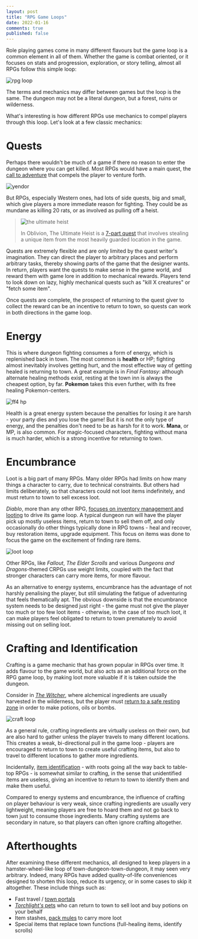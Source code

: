 ```yaml
---
layout: post
title: "RPG Game Loops"
date: 2022-01-16
comments: true
published: false
---
```

Role playing games come in many different flavours but the game loop is a common element in all of them. Whether the game is combat oriented, or it focuses on stats and progression, exploration, or story telling, almost all RPGs follow this simple loop:

![rpg loop](https://raw.githubusercontent.com/cxong/cxong.github.io/master/_posts/rpg_loop.jpg)

The terms and mechanics may differ between games but the loop is the same. The dungeon may not be a literal dungeon, but a forest, ruins or wilderness.

What's interesting is how different RPGs use mechanics to compel players through this loop. Let's look at a few classic mechanics:

# Quests

Perhaps there wouldn't be much of a game if there no reason to enter the dungeon where you can get killed. Most RPGs would have a main quest, the [call to adventure](https://en.wikipedia.org/wiki/Hero%27s_journey#The_Call_to_Adventure) that compels the player to venture forth.

![yendor](https://raw.githubusercontent.com/cxong/cxong.github.io/master/_posts/yendor.jpg)

But RPGs, especially Western ones, had lots of side quests, big and small, which give players a more immediate reason for fighting. They could be as mundane as killing 20 rats, or as involved as pulling off a heist.

> ![the ultimate heist](https://static.wikia.nocookie.net/elderscrolls/images/c/c0/The_Ultimate_Heist_Elder_Scroll.png/revision/latest/scale-to-width-down/699?cb=20130925090055)
> 
> In Oblivion, The Ultimate Heist is a [7-part quest](https://en.uesp.net/wiki/Oblivion:The_Ultimate_Heist) that involves stealing a unique item from the most heavily guarded location in the game.

Quests are extremely flexible and are only limited by the quest writer's imagination. They can direct the player to arbitrary places and perform arbitrary tasks, thereby showing parts of the game that the designer wants. In return, players want the quests to make sense in the game world, and reward them with game lore in addition to mechanical rewards. Players tend to look down on lazy, highly mechanical quests such as "kill X creatures" or "fetch some item".

Once quests are complete, the prospect of returning to the quest giver to collect the reward can be an incentive to return to town, so quests can work in both directions in the game loop.

# Energy

This is where dungeon fighting consumes a form of energy, which is replenished back in town. The most common is **health** or HP; fighting almost inevitably involves getting hurt, and the most effective way of getting healed is returning to town. A great example is in *Final Fantasy*: although alternate healing methods exist, resting at the town inn is always the cheapest option, by far. **Pokemon** takes this even further, with its free healing Pokemon-centers.

![ff4 hp](https://raw.githubusercontent.com/cxong/cxong.github.io/master/_posts/ff4_hp.jpg)

Health is a great energy system because the penalties for losing it are harsh - your party dies and you lose the game! But it is not the only type of energy, and the penalties don't need to be as harsh for it to work. **Mana**, or MP, is also common. For magic-focused characters, fighting without mana is much harder, which is a strong incentive for returning to town.

# Encumbrance

Loot is a big part of many RPGs. Many older RPGs had limits on how many things a character to carry, due to technical constraints. But others had limits deliberately, so that characters could not loot items indefinitely, and must return to town to sell excess loot.

*Diablo*, more than any other RPG, [focuses on inventory management and looting](https://www.gamedeveloper.com/design/a-night-with-the-devil) to drive its game loop. A typical dungeon run will have the player pick up mostly useless items, return to town to sell them off, and only occasionally do other things typically done in RPG towns - heal and recover, buy restoration items, upgrade equipment. This focus on items was done to focus the game on the excitement of finding rare items.

![loot loop](https://raw.githubusercontent.com/cxong/cxong.github.io/master/_posts/loot_loop.jpg)

Other RPGs, like *Fallout*, *The Elder Scrolls* and various *Dungeons and Dragons*-themed CRPGs use weight limits, coupled with the fact that stronger characters can carry more items, for more flavour.

As an alternative to energy systems, encumbrance has the advantage of not harshly penalising the player, but still simulating the fatigue of adventuring that feels thematically apt. The obvious downside is that the encumbrance system needs to be designed just right - the game must not give the player too much or too few loot items - otherwise, in the case of too much loot, it can make players feel obligated to return to town prematurely to avoid missing out on selling loot.

# Crafting and Identification

Crafting is a game mechanic that has grown popular in RPGs over time. It adds flavour to the game world, but also acts as an additional force on the RPG game loop, by making loot more valuable if it is taken outside the dungeon.

Consider in [*The Witcher*](https://witcher.fandom.com/wiki/The_Witcher_alchemy), where alchemical ingredients are usually harvested in the wilderness, but the player must [return to a safe resting zone](https://witcher.fandom.com/wiki/Meditation) in order to make potions, oils or bombs.

![craft loop](https://raw.githubusercontent.com/cxong/cxong.github.io/master/_posts/craft_loop.jpg)

As a general rule, crafting ingredients are virtually useless on their own, but are also hard to gather unless the player travels to many different locations. This creates a weak, bi-directional pull in the game loop - players are encouraged to return to town to create useful crafting items, but also to travel to different locations to gather more ingredients.

Incidentally, [item identification](https://tvtropes.org/pmwiki/pmwiki.php/Main/UnknownItemIdentification) - with roots going all the way back to table-top RPGs - is somewhat similar to crafting, in the sense that unidentified items are useless, giving an incentive to return to town to identify them and make them useful.

Compared to energy systems and encumbrance, the influence of crafting on player behaviour is very weak, since crafting ingredients are usually very lightweight, meaning players are free to hoard them and not go back to town just to consume those ingredients. Many crafting systems are secondary in nature, so that players can often ignore crafting altogether.

# Afterthoughts

After examining these different mechanics, all designed to keep players in a hamster-wheel-like loop of town-dungeon-town-dungeon, it may seen very arbitrary. Indeed, many RPGs have added quality-of-life conveniences designed to shorten this loop, reduce its urgency, or in some cases to skip it altogether. These include things such as:

- Fast travel / [town portals](https://diablo.fandom.com/wiki/Town_Portal)
- [*Torchlight's* pets](https://torchlight.fandom.com/wiki/Pets_(T1)) who can return to town to sell loot and buy potions on your behalf
- Item stashes, [pack mules](https://dungeonsiege.fandom.com/wiki/Pack_mule) to carry more loot
- Special items that replace town functions (full-healing items, identify scrolls)
